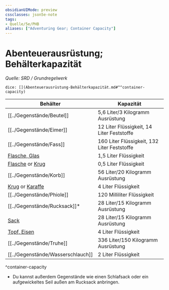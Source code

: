 ```yaml
---
obsidianUIMode: preview
cssclasses: json5e-note
tags:
- Quelle/5e/PHB
aliases: ["Adventuring Gear; Container Capacity"]
---
```

# Abenteuerausrüstung; Behälterkapazität
*Quelle: SRD / Grundregelwerk*

`dice: [](Abenteuerausrüstung-Behälterkapazität.md#^^container-capacity)`

| Behälter                                                                                                | Kapazität                                   |
| ------------------------------------------------------------------------------------------------------- | ------------------------------------------- |
| [[../Gegenstände/Beutel]]                                                                                              | 5,6 Liter/3 Kilogramm Ausrüstung            |
| [[../Gegenstände/Eimer]]                                                                                               | 12 Liter Flüssigkeit, 14 Liter Feststoffe   |
| [[../Gegenstände/Fass]]                                                                                                | 160 Liter Flüssigkeit, 132 Liter Feststoffe |
| [Flasche, Glas](../Gegenstände/glass-bottle.md)                                         | 1,5 Liter Flüssigkeit                       |
| [Flasche](../Gegenstände/flask.md) or [Krug](../Gegenstände/tankard.md) | 0,5 Liter Flüssigkeit                       |
| [[../Gegenstände/Korb]]                                                                                                | 56 Liter/20 Kilogramm Ausrüstung            |
| [Krug](../Gegenstände/jug.md) or [Karaffe](../Gegenstände/pitcher.md)   | 4 Liter Flüssigkeit                         |
| [[../Gegenstände/Phiole]]                                                                                              | 120 Milliliter Flüssigkeit                  |
| [[../Gegenstände/Rucksack]]*                                                                                           | 28 Liter/15 Kilogramm Ausrüstung            |
| [Sack](../Gegenstände/Sack.md)                                                          | 28 Liter/15 Kilogramm Ausrüstung            |
| [Topf, Eisen](../Gegenstände/iron-pot.md)                                               | 4 Liter Flüssigkeit                         |
| [[../Gegenstände/Truhe]]                                                                                               | 336 Liter/150 Kilogramm Ausrüstung          |
| [[../Gegenstände/Wasserschlauch]]                                                                                      | 2 Liter Flüssigkeit                         |
^container-capacity

* Du kannst außerdem Gegenstände wie einen Schlafsack oder ein aufgewickeltes Seil außen am Rucksack anbringen.